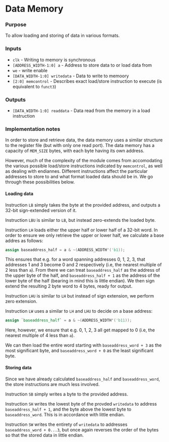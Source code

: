 # Data Memory 

### Purpose

To allow loading and storing of data in various formats.

### Inputs

 - `clk`                            -  Writing to memory is synchronous
 - `[ADDRESS_WIDTH-1:0] a`          -  Address to store data to or load data from
 - `we`                             -  write enable
 - `[DATA_WIDTH-1:0] writedata`     -  Data to write to memoory
 - `[2:0] memcontrol`               -  Describes exact load/store instruction to execute (is equivalent to `funct3`)

### Outputs

- `[DATA_WIDTH-1:0] readdata` -  Data read from the memory in a load instruction

### Implementation notes

In order to store and retrieve data, the data memory uses a similar structure to the register file (but with only one read port). The data memory has a capacity of `MEM_SIZE` bytes, with each byte having its own address.

However, much of the complexity of the module comes from accomodating the various possible load/store instructions indicated by `memcontrol`, as well as dealing with endiannes. Different instructions affect the particular addresses to store to and what format loaded data should be in. We go through these possibilities below.

#### Loading data

Instruction `LB` simply takes the byte at the provided address, and outputs a 32-bit sign-extended version of it.

Instruction `LBU` is similar to `LB`, but instead zero-extends the loaded byte.

Instruction `LH` loads either the upper half or lower half of a 32-bit word. In order to ensure we only retrieve the upper or lower half, we calculate a base addres as follows:

```verilog
assign baseaddress_half = a & ~(ADDRESS_WIDTH'('b1));
```

This ensures that e.g. for a word spanning addresses 0, 1, 2, 3, that addresses 1 and 3 become 0 and 2 respectively (i.e, the nearest multiple of 2 less than `a`). From there we can treat `baseaddress_half` as the address of the upper byte of the half, and `baseaddress_half + 1` as the address of the lower byte of the half (bearing in mind this is little endian). We then sign extend the resulting 2 byte word to 4 bytes, ready for output. 

Instruction `LHU` is similar to `LH` but instead of sign extension, we perform zero extension.

Instruction `LW` uses a similar to `LH` and `LHU` to decide on a base address:

```verilog
assign `baseaddress_half` = a & ~(ADDRESS_WIDTH'('b11));
```

Here, however, we ensure that e.g. 0, 1, 2, 3 all get mapped to 0 (i.e, the nearest multiple of 4 less than `a`).

We can then load the entire word starting with `baseaddress_word + 3` as the most significant byte, and `baseaddress_word + 0` as the least significant byte.

#### Storing data

Since we have already calculated `baseaddress_half` and `baseaddress_word`, the store instructions are much less involved.

Instruction `SB` simply writes a byte to the provided address.

Instruction `SH` writes the lowest byte of the provded `writedata` to address `baseaddress_half + 1`, and the byte above the lowest byte to `baseaddress_word`. This is in accordance with little endian.

Instruction `SW` writes the entirety of `writedata` to addresses `baseaddress_word + 0...3`, but once again reverses the order of the bytes so that the stored data in little endian.



